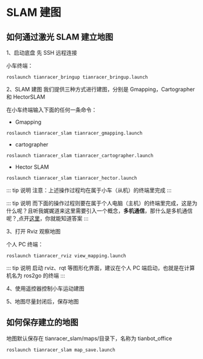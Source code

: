 # SLAM 建图

## 如何通过激光 SLAM 建立地图

1、启动底盘
先 SSH 远程连接

小车终端：
```shell
roslaunch tianracer_bringup tianracer_bringup.launch
```

2、SLAM 建图
我们提供三种方式进行建图，分别是 Gmapping，Cartographer 和 HectorSLAM

在小车终端输入下面的任何一条命令：
- Gmapping
```shell
roslaunch tianracer_slam tianracer_gmapping.launch
```
- cartographer

```shell
roslaunch tianracer_slam tianracer_cartographer.launch 
```
- Hector SLAM
```shell
roslaunch tianracer_slam tianracer_hector.launch
```

::: tip 说明
注意：上述操作过程均在属于小车（从机）的终端里完成
:::

::: tip 说明
而下面的操作过程则要在属于个人电脑（主机）的终端里完成，这是为什么呢？且听我娓娓道来这里需要引入一个概念，**多机通信**，那什么是多机通信呢？,点开[这里](/manual/ros2go/ros/multi_machine_communicate.md)，你就能知道答案
:::

3、打开 Rviz 观察地图

个人 PC 终端：
```shell
roslaunch tianracer_rviz view_mapping.launch
```

::: tip 说明
启动 rviz、rqt 等图形化界面，建议在个人 PC 端启动，也就是在计算机名为 ros2go 的终端
:::

4、使用遥控器控制小车运动建图

5、地图尽量封闭后，保存地图

## 如何保存建立的地图

地图默认保存在 tianracer_slam/maps/目录下，名称为 tianbot_office

```shell
roslaunch tianracer_slam map_save.launch
```